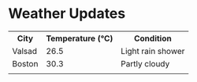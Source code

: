 # Weather Updates

<!-- WEATHER-UPDATE-START -->
<table><tr><th>City</th><th>Temperature (°C)</th><th>Condition</th></tr><tr><td>Valsad</td><td>26.5</td><td>Light rain shower</td></tr><tr><td>Boston</td><td>30.3</td><td>Partly cloudy</td></tr><tr><td></td><td></td><td></td></tr></table>
<!-- WEATHER-UPDATE-END -->
